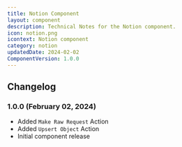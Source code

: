 ```yaml
---
title: Notion Component
layout: component
description: Technical Notes for the Notion component.
icon: notion.png
icontext: Notion component
category: notion
updatedDate: 2024-02-02
ComponentVersion: 1.0.0
---
```


## Changelog

### 1.0.0 (February 02, 2024)

- Added `Make Raw Request` Action
- Added `Upsert Object` Action
- Initial component release
